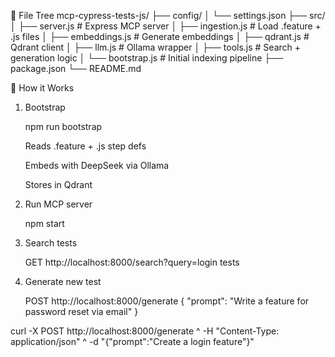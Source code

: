 📂 File Tree
mcp-cypress-tests-js/
├── config/
│   └── settings.json
├── src/
│   ├── server.js          # Express MCP server
│   ├── ingestion.js       # Load .feature + .js files
│   ├── embeddings.js      # Generate embeddings
│   ├── qdrant.js          # Qdrant client
│   ├── llm.js             # Ollama wrapper
│   ├── tools.js           # Search + generation logic
│   └── bootstrap.js       # Initial indexing pipeline
├── package.json
└── README.md

🚀 How it Works

1. Bootstrap

    npm run bootstrap

    Reads .feature + .js step defs

    Embeds with DeepSeek via Ollama

    Stores in Qdrant

2. Run MCP server

    npm start

3. Search tests

    GET http://localhost:8000/search?query=login tests

4. Generate new test

    POST http://localhost:8000/generate
{
  "prompt": "Write a feature for password reset via email"
}


curl -X POST http://localhost:8000/generate ^
  -H "Content-Type: application/json" ^
  -d "{\"prompt\":\"Create a login feature\"}"